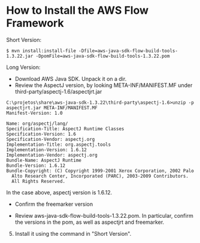 How to Install the AWS Flow Framework
=====================================

Short Version:

```shell
$ mvn install:install-file -Dfile=aws-java-sdk-flow-build-tools-1.3.22.jar -DpomFile=aws-java-sdk-flow-build-tools-1.3.22.pom
```

Long Version:

 * Download AWS Java SDK. Unpack it on a dir.
 * Review the AspectJ version, by looking META-INF/MANIFEST.MF under third-party/aspectj-1.6/aspectjrt.jar

```
C:\projetos\share\aws-java-sdk-1.3.22\third-party\aspectj-1.6>unzip -p aspectjrt.jar META-INF/MANIFEST.MF
Manifest-Version: 1.0

Name: org/aspectj/lang/
Specification-Title: AspectJ Runtime Classes
Specification-Version: 1.6
Specification-Vendor: aspectj.org
Implementation-Title: org.aspectj.tools
Implementation-Version: 1.6.12
Implementation-Vendor: aspectj.org
Bundle-Name: AspectJ Runtime
Bundle-Version: 1.6.12
Bundle-Copyright: (C) Copyright 1999-2001 Xerox Corporation, 2002 Palo
  Alto Research Center, Incorporated (PARC), 2003-2009 Contributors.
  All Rights Reserved.
```

In the case above, aspectj version is 1.6.12.

 * Confirm the freemarker version

 * Review aws-java-sdk-flow-build-tools-1.3.22.pom. In particular, confirm the versions in the pom, as well as aspectjrt and freemarker.

5. Install it using the command in "Short Version".

